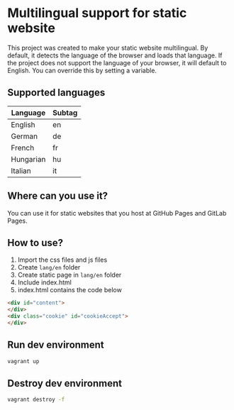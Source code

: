 # Multilingual support for static website

This project was created to make your static website multilingual. By default, it detects the language of the browser and loads that language. If the project does not support the language of your browser, it will default to English. You can override this by setting a variable. 

## Supported languages

| Language  | Subtag |
| --------- | ------ |
| English   |   en   |
| German    |   de   |
| French    |   fr   |
| Hungarian |   hu   |
| Italian   |   it   |

## Where can you use it?
You can use it for static websites that you host at GitHub Pages and GitLab Pages.

## How to use?
1. Import the css files and js files
2. Create `lang/en` folder
3. Create static page in `lang/en` folder
4. Include index.html
5. index.html contains the code below
```html
<div id="content">
</div>
<div class="cookie" id="cookieAccept">
</div> 
```

## Run dev environment
```bash
vagrant up
```

## Destroy dev environment
```bash
vagrant destroy -f
```